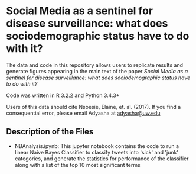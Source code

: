 # Social Media as a sentinel for disease surveillance: what does sociodemographic status have to do with it?

The data and code in this repository allows users to replicate results and generate figures appearing in the main text of the paper *Social Media as a sentinel for disease surveillance: what does sociodemographic status have to do with it?* 

Code was written in R 3.2.2 and Python 3.4.3+

Users of this data should cite Nsoesie, Elaine, et. al. (2017). If you find a consequential error, please email Adyasha at adyasha@uw.edu

## Description of the Files

* NBAnalysis.ipynb: This jupyter notebook contains the code to run a linear Naive Bayes Classifier to classify tweets into 'sick' and 'junk' categories, and generate the statistics for performance of the classifier along with a list of the top 10 most significant terms


